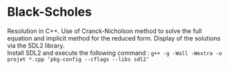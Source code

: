 # Black-Scholes
Resolution in C++. Use of Cranck-Nicholson method to solve the full equation and implicit method for the reduced form. Display of the solutions via the SDL2 library.  
Install SDL2 and execute the following command : ```g++ -g -Wall -Wextra -o projet *.cpp ‘pkg-config --cflags --libs sdl2‘```
